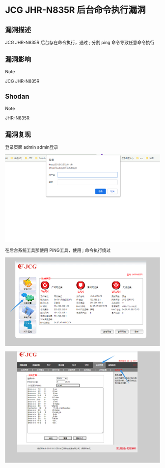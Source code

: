 # JCG JHR-N835R 后台命令执行漏洞

## 漏洞描述

JCG JHR-N835R 后台存在命令执行，通过 ; 分割 ping 命令导致任意命令执行

## 漏洞影响

> [!NOTE]
>
> JCG JHR-N835R

## Shodan

> [!NOTE]
>
> JHR-N835R

## 漏洞复现

登录页面 admin admin登录

![](image/jcg-2.png)

在后台系统工具那使用 PING工具，使用 ; 命令执行绕过

![](image/jcg-3.png)

![](image/jcg-1.png)